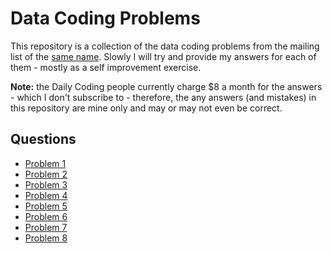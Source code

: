 # Data Coding Problems

This repository is a collection of the data coding problems from the mailing
list of the [same name](https://dailycodingproblem.com/). Slowly I will try and
provide my answers for each of them - mostly as a self improvement exercise.

**Note:** the Daily Coding people currently charge $8 a month for the answers -
which I don't subscribe to - therefore, the any answers (and mistakes) in this
repository are mine only and may or may not even be correct.

## Questions

  * [Problem 1](./p_001/README.md)
  * [Problem 2](./p_002/README.md)
  * [Problem 3](./p_003/README.md)
  * [Problem 4](./p_004/README.md)
  * [Problem 5](./p_005/README.md)
  * [Problem 6](./p_006/README.md)
  * [Problem 7](./p_007/README.md)
  * [Problem 8](./p_008/README.md)
